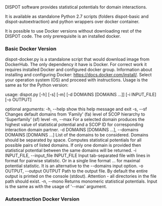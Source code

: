DISPOT software provides statistical potentials for domain interactions. 

It is available as standalone Python 2.7 scripts (folders dispot-basic and dispot-autoextraction) and python wrappers over docker container. 

It is possible to use Docker versions without downloading rest of the DISPOT code. The only prerequisite is an installed docker.

### Basic Docker Version

dispot-docker.py is a standalone script that would download image from DockerHub. The only dependency it have is Docker. For correct work it requires installed Docker and configured docker group. Information about installing and configuring Docker: https://docs.docker.com/install/. Select your operation system (OS) and proceed with instructions. Usage is the same as for the Python version:

usage: dispot.py [-h] [-s] [-m] [-d DOMAINS [DOMAINS ...]] [-i INPUT_FILE]
                 [-o OUTPUT]

optional arguments:
  -h, --help            show this help message and exit
  -s, --sf              Changes default domains from 'Family' (fa) level of
                        SCOP hierarchy to 'Superfamily' (sf) level
  -m, --max             For a selected domain produces the highest value of
                        statistical potential and a SCOP ID for corresponding
                        interaction domain partner.
  -d DOMAINS [DOMAINS ...], --domains DOMAINS [DOMAINS ...]
                        List of the domains to be considered. Domains should
                        be separated by space. Computes statistical potentials
                        for all possible pairs of listed domains. If only one
                        domain is provided then statistical potential between
                        the same domains will be returned.
  -i INPUT_FILE, --input_file INPUT_FILE
                        Input tab-separated file with lines in format
                        <domain1> <domain2> for pairwise statistic. Or in a
                        single line format <domain1> <domain2> <domain3> ...
                        for maximal potential statistic. It is an alternative
                        to the --domains input option.
  -o OUTPUT, --output OUTPUT
                        Path to the output file. By default the entire output
                        is printed on the console (stdout). Attention - all
                        directories in the file path should exist.
  -n, --mono            Returns monomeric statistical potentials. Input is the
                        same as with the usage of '--max' argument.


### Autoextraction Docker Version
